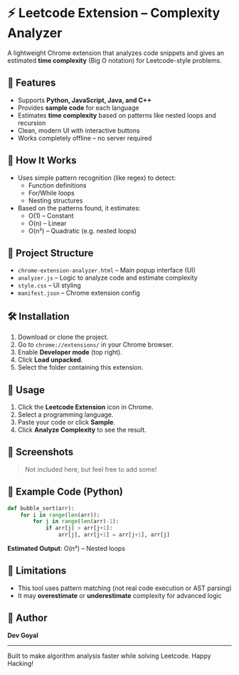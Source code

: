 
# ⚡ Leetcode Extension – Complexity Analyzer

A lightweight Chrome extension that analyzes code snippets and gives an estimated **time complexity** (Big O notation) for Leetcode-style problems.

## 🚀 Features

- Supports **Python, JavaScript, Java, and C++**
- Provides **sample code** for each language
- Estimates **time complexity** based on patterns like nested loops and recursion
- Clean, modern UI with interactive buttons
- Works completely offline – no server required

## 🧠 How It Works

- Uses simple pattern recognition (like regex) to detect:
  - Function definitions
  - For/While loops
  - Nesting structures
- Based on the patterns found, it estimates:
  - O(1) – Constant
  - O(n) – Linear
  - O(n²) – Quadratic (e.g. nested loops)

## 📁 Project Structure

- `chrome-extension-analyzer.html` – Main popup interface (UI)
- `analyzer.js` – Logic to analyze code and estimate complexity
- `style.css` – UI styling
- `manifest.json` – Chrome extension config

## 🛠️ Installation

1. Download or clone the project.
2. Go to `chrome://extensions/` in your Chrome browser.
3. Enable **Developer mode** (top right).
4. Click **Load unpacked**.
5. Select the folder containing this extension.

## 🧪 Usage

1. Click the **Leetcode Extension** icon in Chrome.
2. Select a programming language.
3. Paste your code or click **Sample**.
4. Click **Analyze Complexity** to see the result.

## 📸 Screenshots

> Not included here, but feel free to add some!

## 🧩 Example Code (Python)

```python
def bubble_sort(arr):
    for i in range(len(arr)):
        for j in range(len(arr)-1):
            if arr[j] > arr[j+1]:
                arr[j], arr[j+1] = arr[j+1], arr[j]
```

**Estimated Output**: O(n²) – Nested loops

## 📌 Limitations

- This tool uses pattern matching (not real code execution or AST parsing)
- It may **overestimate** or **underestimate** complexity for advanced logic

## 🙌 Author

**Dev Goyal**

---

Built to make algorithm analysis faster while solving Leetcode. Happy Hacking!
